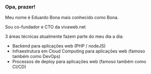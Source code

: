 ### Opa, prazer!

Meu nome é Eduardo Bona mais conhecido como Bona.

Sou co-fundador e CTO da vivaweb.net

3 áreas técnicas atualmente fazem parte do meu dia a dia:
- Backend para aplicações web (PHP / nodeJS)
- Infraestrutura em Cloud Computing para aplicações web (famoso também como DevOps)
- Processos de deploy para aplicações web (famoso também como CI/CD)
